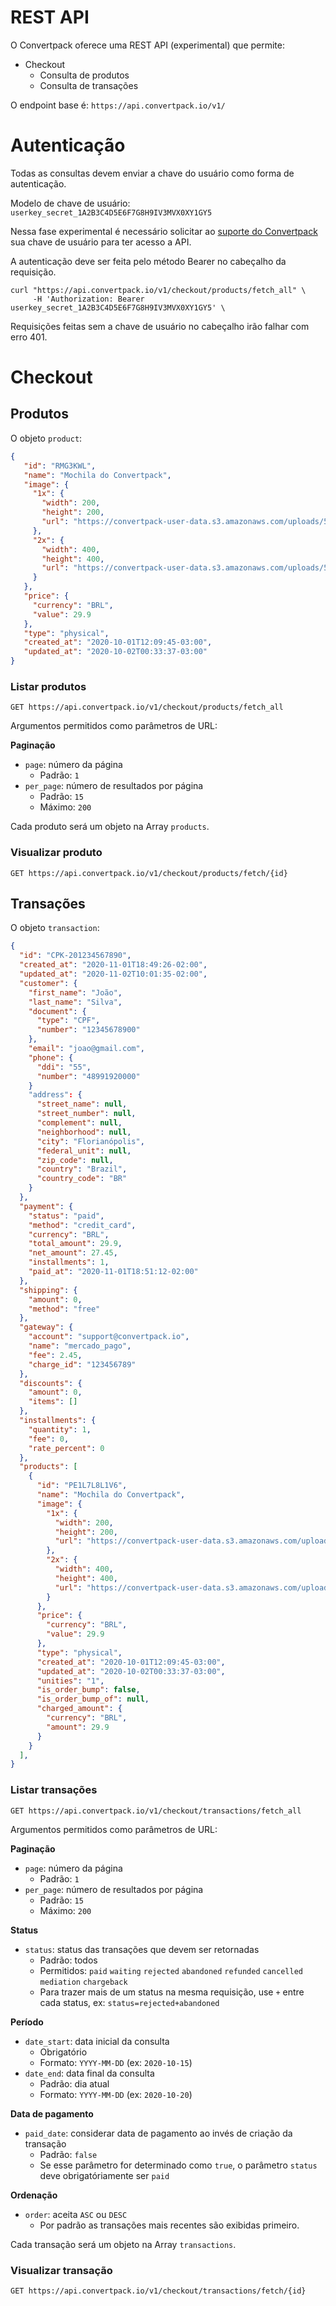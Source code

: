 # REST API

O Convertpack oferece uma REST API (experimental) que permite:

- Checkout
  - Consulta de produtos
  - Consulta de transações
  
O endpoint base é: `https://api.convertpack.io/v1/`

# Autenticação

Todas as consultas devem enviar a chave do usuário como forma de autenticação.

Modelo de chave de usuário: `userkey_secret_1A2B3C4D5E6F7G8H9IV3MVX0XY1GY5`

Nessa fase experimental é necessário solicitar ao [suporte do Convertpack](mailto:support@convertpack.io) sua chave de usuário para ter acesso a API.

A autenticação deve ser feita pelo método Bearer no cabeçalho da requisição.

```
curl "https://api.convertpack.io/v1/checkout/products/fetch_all" \
     -H 'Authorization: Bearer userkey_secret_1A2B3C4D5E6F7G8H9IV3MVX0XY1GY5' \
```

Requisições feitas sem a chave de usuário no cabeçalho irão falhar com erro 401.

# Checkout
## Produtos

O objeto `product`:

```json
{
   "id": "RMG3KWL",
   "name": "Mochila do Convertpack",
   "image": {
     "1x": {
       "width": 200,
       "height": 200,
       "url": "https://convertpack-user-data.s3.amazonaws.com/uploads/5ee12b8782f7ba09f728febf/20-07/RMG3KWL_1x.png"
     },
     "2x": {
       "width": 400,
       "height": 400,
       "url": "https://convertpack-user-data.s3.amazonaws.com/uploads/5ee12b8782f7ba09f728febf/20-07/RMG3KWL_2x.png"
     }
   },
   "price": {
     "currency": "BRL",
     "value": 29.9
   },
   "type": "physical",
   "created_at": "2020-10-01T12:09:45-03:00",
   "updated_at": "2020-10-02T00:33:37-03:00"
}
```

### Listar produtos

```shell script
GET https://api.convertpack.io/v1/checkout/products/fetch_all
```

Argumentos permitidos como parâmetros de URL:

**Paginação**
- `page`: número da página
  - Padrão: `1`
- `per_page`: número de resultados por página
  - Padrão: `15`
  - Máximo: `200`

Cada produto será um objeto na Array `products`.

### Visualizar produto

```
GET https://api.convertpack.io/v1/checkout/products/fetch/{id}
```

## Transações

O objeto `transaction`:

```json
{
  "id": "CPK-201234567890",
  "created_at": "2020-11-01T18:49:26-02:00",
  "updated_at": "2020-11-02T10:01:35-02:00",
  "customer": {
    "first_name": "João",
    "last_name": "Silva",
    "document": {
      "type": "CPF",
      "number": "12345678900"
    },
    "email": "joao@gmail.com",
    "phone": {
      "ddi": "55",
      "number": "48991920000"
    }
    "address": {
      "street_name": null,
      "street_number": null,
      "complement": null,
      "neighborhood": null,
      "city": "Florianópolis",
      "federal_unit": null,
      "zip_code": null,
      "country": "Brazil",
      "country_code": "BR"
    }
  },
  "payment": {
    "status": "paid",
    "method": "credit_card",
    "currency": "BRL",
    "total_amount": 29.9,
    "net_amount": 27.45,
    "installments": 1,
    "paid_at": "2020-11-01T18:51:12-02:00"
  },
  "shipping": {
    "amount": 0,
    "method": "free"
  },
  "gateway": {
    "account": "support@convertpack.io",
    "name": "mercado_pago",
    "fee": 2.45,
    "charge_id": "123456789"
  },
  "discounts": {
    "amount": 0,
    "items": []
  },
  "installments": {
    "quantity": 1,
    "fee": 0,
    "rate_percent": 0
  },
  "products": [
    {
      "id": "PE1L7L8L1V6",
      "name": "Mochila do Convertpack",
      "image": {
        "1x": {
          "width": 200,
          "height": 200,
          "url": "https://convertpack-user-data.s3.amazonaws.com/uploads/5ee12b8782f7ba09f728febf/20-07/RMG3KWL_1x.png"
        },
        "2x": {
          "width": 400,
          "height": 400,
          "url": "https://convertpack-user-data.s3.amazonaws.com/uploads/5ee12b8782f7ba09f728febf/20-07/RMG3KWL_2x.png"
        }
      },
      "price": {
        "currency": "BRL",
        "value": 29.9
      },
      "type": "physical",
      "created_at": "2020-10-01T12:09:45-03:00",
      "updated_at": "2020-10-02T00:33:37-03:00",
      "unities": "1",
      "is_order_bump": false,
      "is_order_bump_of": null,
      "charged_amount": {
        "currency": "BRL",
        "amount": 29.9
      }
    }
  ],
}
```

### Listar transações

```
GET https://api.convertpack.io/v1/checkout/transactions/fetch_all
```

Argumentos permitidos como parâmetros de URL:

**Paginação**
- `page`: número da página
  - Padrão: `1`
- `per_page`: número de resultados por página
  - Padrão: `15`
  - Máximo: `200`

**Status**
- `status`: status das transações que devem ser retornadas
  - Padrão: todos
  - Permitidos: `paid` `waiting` `rejected` `abandoned` `refunded` `cancelled` `mediation` `chargeback`
  - Para trazer mais de um status na mesma requisição, use `+` entre cada status, ex: `status=rejected+abandoned`

**Período**
- `date_start`: data inicial da consulta
  - Obrigatório
  - Formato: `YYYY-MM-DD` (ex: `2020-10-15`)
- `date_end`: data final da consulta
  - Padrão: dia atual
  - Formato: `YYYY-MM-DD` (ex: `2020-10-20`)

**Data de pagamento**
- `paid_date`: considerar data de pagamento ao invés de criação da transação
  - Padrão: `false`
  - Se esse parâmetro for determinado como `true`, o parâmetro `status` deve obrigatóriamente ser `paid`

**Ordenação**
- `order`: aceita `ASC` ou `DESC`
  - Por padrão as transações mais recentes são exibidas primeiro.

Cada transação será um objeto na Array `transactions`.

### Visualizar transação

```
GET https://api.convertpack.io/v1/checkout/transactions/fetch/{id}
```
